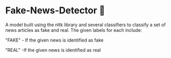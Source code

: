 # Fake-News-Detector 📰
A model built using the nltk library and several classifiers to classify a set of news articles as fake and real. The given labels for each include:

"FAKE" - If the given news is identified as fake

"REAL" -If the given news is identified as real
